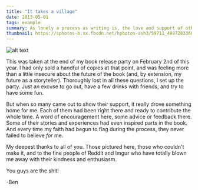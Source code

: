```yaml
---
title: "It takes a village"
date: 2013-05-01
tags: example
summary: As lonely a process as writing is, the love and support of others is invaluable. Here are a few of the amazing folks who helped me along the way.
thumbnail: https://sphotos-b.xx.fbcdn.net/hphotos-ash3/59711_498728336837366_1048544615_n.jpg
---
```


![alt text](https://sphotos-b.xx.fbcdn.net/hphotos-ash3/59711_498728336837366_1048544615_n.jpg "Title")

This was taken at the end of my book release party on February 2nd of this year. I had only sold a handful of copies at that point, and was feeling more than a little insecure about the future of the book (and, by extension, my future as a storyteller). Thoroughly lost in all these questions, I set up the party. Just an excuse to go out, have a few drinks with friends, and try to have some fun.

But when so many came out to show their support, it really drove something home for me. Each of them had been right there and ready to contribute the whole time. A word of encouragement here, some advice or feedback there. Some of their stories and experiences had even inspired parts in the book. And every time my faith had begun to flag during the process, they never failed to believe *for* me.

My deepest thanks to all of you. Those pictured here, those who couldn't make it, and to the fine people of Reddit and Imgur who have totally blown me away with their kindness and enthusiasm.

You guys are the shit!

-Ben



